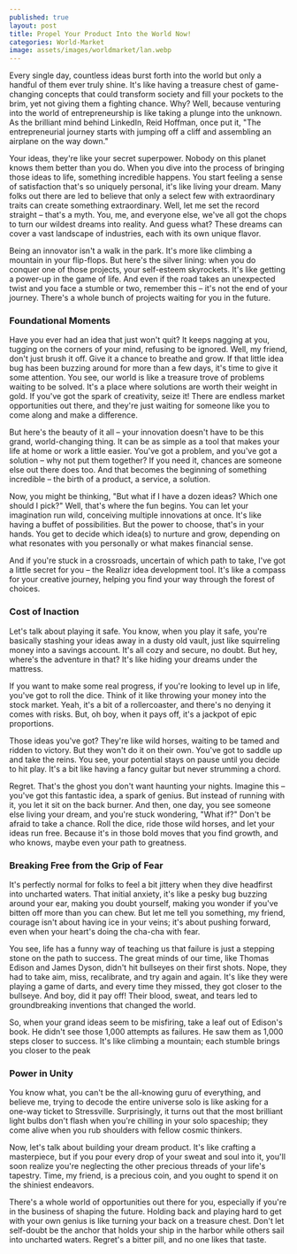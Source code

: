 ```yaml
---
published: true
layout: post
title: Propel Your Product Into the World Now!
categories: World-Market
image: assets/images/worldmarket/lan.webp
---
```


Every single day, countless ideas burst forth into the world but only a handful of them ever truly shine. It's like having a treasure chest of game-changing concepts that could transform society and fill your pockets to the brim, yet not giving them a fighting chance. Why? Well, because venturing into the world of entrepreneurship is like taking a plunge into the unknown. As the brilliant mind behind LinkedIn, Reid Hoffman, once put it, "The entrepreneurial journey starts with jumping off a cliff and assembling an airplane on the way down."

Your ideas, they're like your secret superpower. Nobody on this planet knows them better than you do. When you dive into the process of bringing those ideas to life, something incredible happens. You start feeling a sense of satisfaction that's so uniquely personal, it's like living your dream. Many folks out there are led to believe that only a select few with extraordinary traits can create something extraordinary. Well, let me set the record straight – that's a myth. You, me, and everyone else, we've all got the chops to turn our wildest dreams into reality. And guess what? These dreams can cover a vast landscape of industries, each with its own unique flavor.

Being an innovator isn't a walk in the park. It's more like climbing a mountain in your flip-flops. But here's the silver lining: when you do conquer one of those projects, your self-esteem skyrockets. It's like getting a power-up in the game of life. And even if the road takes an unexpected twist and you face a stumble or two, remember this – it's not the end of your journey. There's a whole bunch of projects waiting for you in the future. 

### Foundational Moments
Have you ever had an idea that just won't quit? It keeps nagging at you, tugging on the corners of your mind, refusing to be ignored. Well, my friend, don't just brush it off. Give it a chance to breathe and grow. If that little idea bug has been buzzing around for more than a few days, it's time to give it some attention.
You see, our world is like a treasure trove of problems waiting to be solved. It's a place where solutions are worth their weight in gold. If you've got the spark of creativity, seize it! There are endless market opportunities out there, and they're just waiting for someone like you to come along and make a difference.

But here's the beauty of it all – your innovation doesn't have to be this grand, world-changing thing. It can be as simple as a tool that makes your life at home or work a little easier. You've got a problem, and you've got a solution – why not put them together? If you need it, chances are someone else out there does too. And that becomes the beginning of something incredible – the birth of a product, a service, a solution.

Now, you might be thinking, "But what if I have a dozen ideas? Which one should I pick?" Well, that's where the fun begins. You can let your imagination run wild, conceiving multiple innovations at once. It's like having a buffet of possibilities. But the power to choose, that's in your hands. You get to decide which idea(s) to nurture and grow, depending on what resonates with you personally or what makes financial sense.

And if you're stuck in a crossroads, uncertain of which path to take, I've got a little secret for you – the Realizr idea development tool. It's like a compass for your creative journey, helping you find your way through the forest of choices.

### Cost of Inaction
Let's talk about playing it safe. You know, when you play it safe, you're basically stashing your ideas away in a dusty old vault, just like squirreling money into a savings account. It's all cozy and secure, no doubt. But hey, where's the adventure in that? It's like hiding your dreams under the mattress.

If you want to make some real progress, if you're looking to level up in life, you've got to roll the dice. Think of it like throwing your money into the stock market. Yeah, it's a bit of a rollercoaster, and there's no denying it comes with risks. But, oh boy, when it pays off, it's a jackpot of epic proportions.

Those ideas you've got? They're like wild horses, waiting to be tamed and ridden to victory. But they won't do it on their own. You've got to saddle up and take the reins. You see, your potential stays on pause until you decide to hit play. It's a bit like having a fancy guitar but never strumming a chord.

Regret. That's the ghost you don't want haunting your nights. Imagine this – you've got this fantastic idea, a spark of genius. But instead of running with it, you let it sit on the back burner. And then, one day, you see someone else living your dream, and you're stuck wondering, "What if?" Don't be afraid to take a chance. Roll the dice, ride those wild horses, and let your ideas run free. Because it's in those bold moves that you find growth, and who knows, maybe even your path to greatness.

### Breaking Free from the Grip of Fear
It's perfectly normal for folks to feel a bit jittery when they dive headfirst into uncharted waters. That initial anxiety, it's like a pesky bug buzzing around your ear, making you doubt yourself, making you wonder if you've bitten off more than you can chew. But let me tell you something, my friend, courage isn't about having ice in your veins; it's about pushing forward, even when your heart's doing the cha-cha with fear.

You see, life has a funny way of teaching us that failure is just a stepping stone on the path to success. The great minds of our time, like Thomas Edison and James Dyson, didn't hit bullseyes on their first shots. Nope, they had to take aim, miss, recalibrate, and try again and again. It's like they were playing a game of darts, and every time they missed, they got closer to the bullseye. And boy, did it pay off! Their blood, sweat, and tears led to groundbreaking inventions that changed the world.

So, when your grand ideas seem to be misfiring, take a leaf out of Edison's book. He didn't see those 1,000 attempts as failures. He saw them as 1,000 steps closer to success. It's like climbing a mountain; each stumble brings you closer to the peak

### Power in Unity
You know what, you can't be the all-knowing guru of everything, and believe me, trying to decode the entire universe solo is like asking for a one-way ticket to Stressville. Surprisingly, it turns out that the most brilliant light bulbs don't flash when you're chilling in your solo spaceship; they come alive when you rub shoulders with fellow cosmic thinkers.

Now, let's talk about building your dream product. It's like crafting a masterpiece, but if you pour every drop of your sweat and soul into it, you'll soon realize you're neglecting the other precious threads of your life's tapestry. Time, my friend, is a precious coin, and you ought to spend it on the shiniest endeavors.

There's a whole world of opportunities out there for you, especially if you're in the business of shaping the future. Holding back and playing hard to get with your own genius is like turning your back on a treasure chest. Don't let self-doubt be the anchor that holds your ship in the harbor while others sail into uncharted waters. Regret's a bitter pill, and no one likes that taste.
